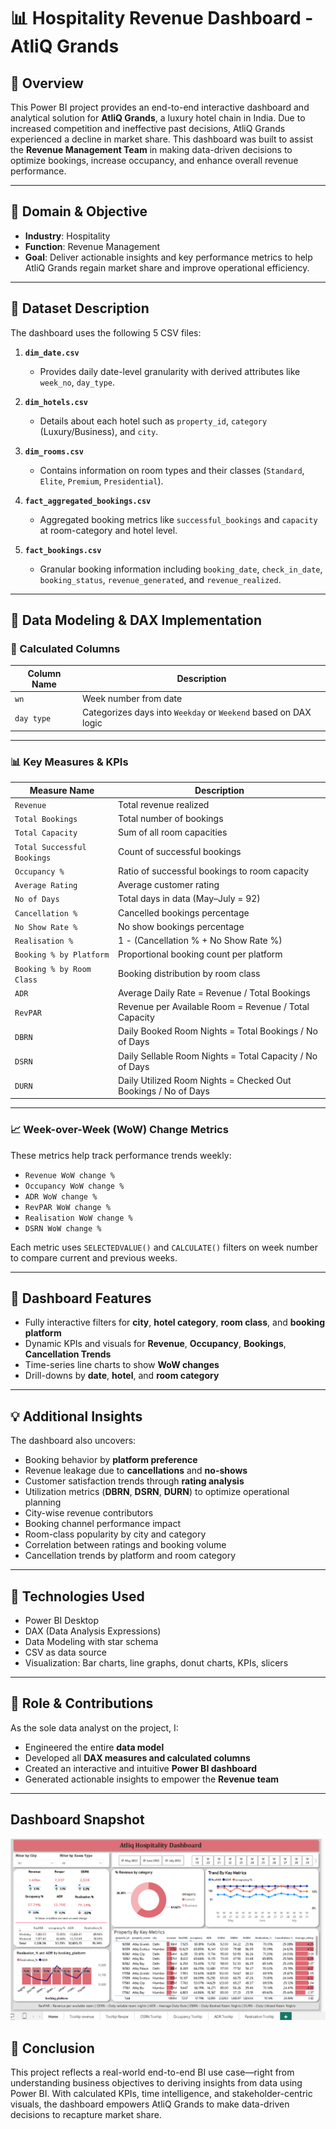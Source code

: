 # 📊 Hospitality Revenue Dashboard - AtliQ Grands

## 🚀 Overview

This Power BI project provides an end-to-end interactive dashboard and analytical solution for **AtliQ Grands**, a luxury hotel chain in India. Due to increased competition and ineffective past decisions, AtliQ Grands experienced a decline in market share. This dashboard was built to assist the **Revenue Management Team** in making data-driven decisions to optimize bookings, increase occupancy, and enhance overall revenue performance.

---

## 🏨 Domain & Objective

- **Industry**: Hospitality  
- **Function**: Revenue Management  
- **Goal**: Deliver actionable insights and key performance metrics to help AtliQ Grands regain market share and improve operational efficiency.

---

## 📁 Dataset Description

The dashboard uses the following 5 CSV files:

1. **`dim_date.csv`**  
   - Provides daily date-level granularity with derived attributes like `week_no`, `day_type`.

2. **`dim_hotels.csv`**  
   - Details about each hotel such as `property_id`, `category` (Luxury/Business), and `city`.

3. **`dim_rooms.csv`**  
   - Contains information on room types and their classes (`Standard`, `Elite`, `Premium`, `Presidential`).

4. **`fact_aggregated_bookings.csv`**  
   - Aggregated booking metrics like `successful_bookings` and `capacity` at room-category and hotel level.

5. **`fact_bookings.csv`**  
   - Granular booking information including `booking_date`, `check_in_date`, `booking_status`, `revenue_generated`, and `revenue_realized`.

---

## 📐 Data Modeling & DAX Implementation

### 🔧 Calculated Columns

| Column Name | Description |
|-------------|-------------|
| `wn` | Week number from date |
| `day type` | Categorizes days into `Weekday` or `Weekend` based on DAX logic |

---

### 📊 Key Measures & KPIs

| Measure Name | Description |
|--------------|-------------|
| `Revenue` | Total revenue realized |
| `Total Bookings` | Total number of bookings |
| `Total Capacity` | Sum of all room capacities |
| `Total Successful Bookings` | Count of successful bookings |
| `Occupancy %` | Ratio of successful bookings to room capacity |
| `Average Rating` | Average customer rating |
| `No of Days` | Total days in data (May–July = 92) |
| `Cancellation %` | Cancelled bookings percentage |
| `No Show Rate %` | No show bookings percentage |
| `Realisation %` | 1 - (Cancellation % + No Show Rate %) |
| `Booking % by Platform` | Proportional booking count per platform |
| `Booking % by Room Class` | Booking distribution by room class |
| `ADR` | Average Daily Rate = Revenue / Total Bookings |
| `RevPAR` | Revenue per Available Room = Revenue / Total Capacity |
| `DBRN` | Daily Booked Room Nights = Total Bookings / No of Days |
| `DSRN` | Daily Sellable Room Nights = Total Capacity / No of Days |
| `DURN` | Daily Utilized Room Nights = Checked Out Bookings / No of Days |

---

### 📈 Week-over-Week (WoW) Change Metrics

These metrics help track performance trends weekly:

- `Revenue WoW change %`
- `Occupancy WoW change %`
- `ADR WoW change %`
- `RevPAR WoW change %`
- `Realisation WoW change %`
- `DSRN WoW change %`

Each metric uses `SELECTEDVALUE()` and `CALCULATE()` filters on week number to compare current and previous weeks.

---

## 📌 Dashboard Features

- Fully interactive filters for **city**, **hotel category**, **room class**, and **booking platform**
- Dynamic KPIs and visuals for **Revenue**, **Occupancy**, **Bookings**, **Cancellation Trends**
- Time-series line charts to show **WoW changes**
- Drill-downs by **date**, **hotel**, and **room category**

---

## 💡 Additional Insights

The dashboard also uncovers:

- Booking behavior by **platform preference**
- Revenue leakage due to **cancellations** and **no-shows**
- Customer satisfaction trends through **rating analysis**
- Utilization metrics (**DBRN**, **DSRN**, **DURN**) to optimize operational planning
- City-wise revenue contributors
- Booking channel performance impact
- Room-class popularity by city and category
- Correlation between ratings and booking volume
- Cancellation trends by platform and room category

---

## 📘 Technologies Used

- Power BI Desktop  
- DAX (Data Analysis Expressions)  
- Data Modeling with star schema  
- CSV as data source
- Visualization: Bar charts, line graphs, donut charts, KPIs, slicers

---

## 👤 Role & Contributions

As the sole data analyst on the project, I:

- Engineered the entire **data model**
- Developed all **DAX measures and calculated columns**
- Created an interactive and intuitive **Power BI dashboard**
- Generated actionable insights to empower the **Revenue team**

---

## Dashboard Snapshot
![Dashboard](https://github.com/Suryansh579/Hospitality_domain_analysis/blob/main/Power_BI%20.png?raw=true)


## 📍 Conclusion
This project reflects a real-world end-to-end BI use case—right from understanding business objectives to deriving insights from data using Power BI. With calculated KPIs, time intelligence, and stakeholder-centric visuals, the dashboard empowers AtliQ Grands to make data-driven decisions to recapture market share.
